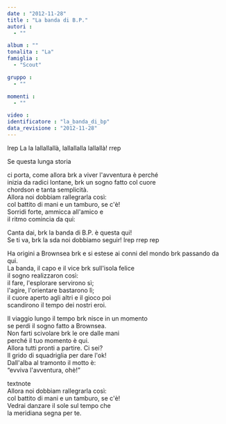 ```yaml
---
date : "2012-11-28"
title : "La banda di B.P."
autori : 
  - ""

album : ""
tonalita : "La"
famiglia : 
  - "Scout"

gruppo : 
  - ""

momenti : 
  - ""

video : 
identificatore : "la_banda_di_bp"
data_revisione : "2012-11-28"
---
```

  
  
lrep La la lallallallà, lallallalla lallallà! rrep  
  
  
Se questa lunga storia  
  
ci porta, come allora brk a viver l'avventura è perché  
inizia da radici lontane, brk un sogno fatto col cuore  
chordson e tanta semplicità.   
Allora noi dobbiam rallegrarla così:  
col battito di mani e un tamburo, se c'è!  
Sorridi forte, ammicca all'amico e  
il ritmo comincia da qui:  
  
  
Canta dai, brk la banda di B.P. è questa qui!  
Se ti va, brk la sda noi dobbiamo seguir! lrep   rrep rep  
  
  
  
Ha origini a Brownsea brk e si estese ai conni del mondo brk passando da qui.  
La banda, il capo e il vice brk sull'isola felice  
il sogno realizzaron così:  
il fare, l'esplorare servirono sì;  
l'agire, l'orientare bastarono lì;  
il cuore aperto agli altri e il gioco poi  
scandirono il tempo dei nostri eroi.  
  
  
Il viaggio lungo il tempo brk nisce in un momento  
se perdi il sogno fatto a Brownsea.  
Non farti scivolare brk le ore dalle mani  
perché il tuo momento è qui.  
Allora tutti pronti a partire. Ci sei?  
Il grido di squadriglia per dare l'ok!  
Dall'alba al tramonto il motto è:  
“evviva l'avventura, ohè!”  
  
  
textnote  
Allora noi dobbiam rallegrarla così:  
col battito di mani e un tamburo, se c'è!  
Vedrai danzare il sole sul tempo che  
la meridiana segna per te.  
  
